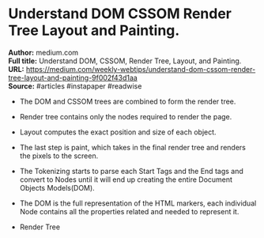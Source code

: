 # Understand DOM  CSSOM  Render Tree  Layout  and Painting.

**Author:** medium.com  
**Full title:** Understand DOM, CSSOM, Render Tree, Layout, and Painting.  
**URL:** https://medium.com/weekly-webtips/understand-dom-cssom-render-tree-layout-and-painting-9f002f43d1aa  
**Source:** #articles #instapaper #readwise

- The DOM and CSSOM trees are combined to form the render tree. 
   
- Render tree contains only the nodes required to render the page. 
   
- Layout computes the exact position and size of each object. 
   
- The last step is paint, which takes in the final render tree and renders the pixels to the screen. 
   
- The Tokenizing starts to parse each Start Tags and the End tags and convert to Nodes until it will end up creating the entire Document Objects Models(DOM). 
   
- The DOM is the full representation of the HTML markers, each individual Node contains all the properties related and needed to represent it. 
   
- Render Tree 
   

